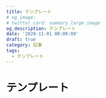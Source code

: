 ```yaml
---
title: テンプレート
# og_image:
# twitter_card: summary_large_image
og_description: テンプレート
date: '2020-11-01 00:00:00'
draft: true
category: 記事
tags:
  - テンプレート
---
```


# テンプレート
